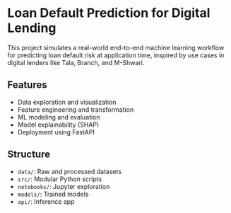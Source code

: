 # Loan Default Prediction for Digital Lending

This project simulates a real-world end-to-end machine learning workflow for predicting loan default risk at application time, inspired by use cases in digital lenders like Tala, Branch, and M-Shwari.

## Features
- Data exploration and visualization
- Feature engineering and transformation
- ML modeling and evaluation
- Model explainability (SHAP)
- Deployment using FastAPI

## Structure
- `data/`: Raw and processed datasets
- `src/`: Modular Python scripts
- `notebooks/`: Jupyter exploration
- `models/`: Trained models
- `api/`: Inference app
